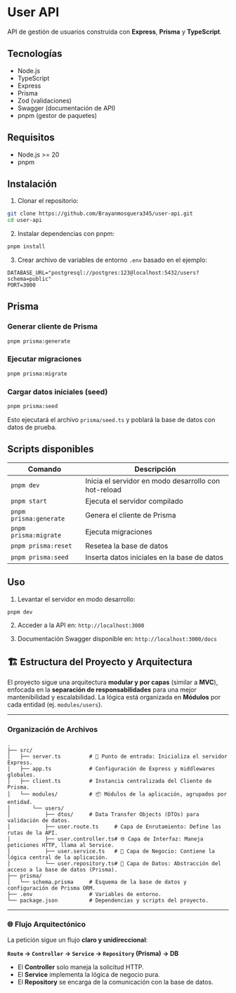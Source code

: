 # User API

API de gestión de usuarios construida con **Express**, **Prisma** y **TypeScript**.  

## Tecnologías

- Node.js
- TypeScript
- Express
- Prisma
- Zod (validaciones)
- Swagger (documentación de API)
- pnpm (gestor de paquetes)

## Requisitos

- Node.js >= 20
- pnpm

## Instalación

1. Clonar el repositorio:

```bash
git clone https://github.com/Brayanmosquera345/user-api.git
cd user-api
````

2. Instalar dependencias con pnpm:

```bash
pnpm install
```

3. Crear archivo de variables de entorno `.env` basado en el ejemplo:

```env
DATABASE_URL="postgresql://postgres:123@localhost:5432/users?schema=public"
PORT=3000
```

## Prisma

### Generar cliente de Prisma

```bash
pnpm prisma:generate
```

### Ejecutar migraciones

```bash
pnpm prisma:migrate
```


### Cargar datos iniciales (seed)

```bash
pnpm prisma:seed
```

Esto ejecutará el archivo `prisma/seed.ts` y poblará la base de datos con datos de prueba.

## Scripts disponibles

| Comando                | Descripción                                          |
| ---------------------- | ---------------------------------------------------- |
| `pnpm dev`             | Inicia el servidor en modo desarrollo con hot-reload |
| `pnpm start`           | Ejecuta el servidor compilado                        |
| `pnpm prisma:generate` | Genera el cliente de Prisma                          |
| `pnpm prisma:migrate`  | Ejecuta migraciones                                  |
| `pnpm prisma:reset`    | Resetea la base de datos                             |
| `pnpm prisma:seed`     | Inserta datos iniciales en la base de datos          |

## Uso

1. Levantar el servidor en modo desarrollo:

```bash
pnpm dev
```

2. Acceder a la API en: `http://localhost:3000`

3. Documentación Swagger disponible en: `http://localhost:3000/docs`


## 🏗️ Estructura del Proyecto y Arquitectura

El proyecto sigue una arquitectura **modular y por capas** (similar a **MVC**), enfocada en la **separación de responsabilidades** para una mejor mantenibilidad y escalabilidad. La lógica está organizada en **Módulos** por cada entidad (ej. `modules/users`).

-----

### Organización de Archivos

```
.
├── src/
│   ├── server.ts         # 🚀 Punto de entrada: Inicializa el servidor Express.
│   ├── app.ts            # Configuración de Express y middlewares globales.
│   ├── client.ts         # Instancia centralizada del Cliente de Prisma.
│   └── modules/          # 📦 Módulos de la aplicación, agrupados por entidad.
│       └── users/
│           ├── dtos/     # Data Transfer Objects (DTOs) para validación de datos.
│           ├── user.route.ts     # Capa de Enrutamiento: Define las rutas de la API.
│           ├── user.controller.ts# 🌐 Capa de Interfaz: Maneja peticiones HTTP, llama al Service.
│           ├── user.service.ts   # 💼 Capa de Negocio: Contiene la lógica central de la aplicación.
│           └── user.repository.ts# 💾 Capa de Datos: Abstracción del acceso a la base de datos (Prisma).
├── prisma/
│   └── schema.prisma     # Esquema de la base de datos y configuración de Prisma ORM.
├── .env                  # Variables de entorno.
└── package.json          # Dependencias y scripts del proyecto.
```

-----

### 🌐 Flujo Arquitectónico

La petición sigue un flujo **claro y unidireccional**:

**`Route` $\rightarrow$ `Controller` $\rightarrow$ `Service` $\rightarrow$ `Repository` (Prisma) $\rightarrow$ DB**

  * El **Controller** solo maneja la solicitud HTTP.
  * El **Service** implementa la lógica de negocio pura.
  * El **Repository** se encarga de la comunicación con la base de datos.
